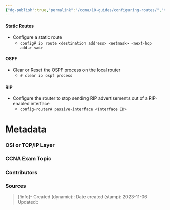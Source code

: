 ```yaml
---
{"dg-publish":true,"permalink":"/ccna/10-guides/configuring-routes/","tags":["guides_ccna"]}
---
```


#### Static Routes
- Configure a static route
	- `config# ip route <destination address> <netmask> <next-hop add.> <ad>`

#### OSPF
- Clear or Reset the OSPF process on the local router
	- `# clear ip ospf process`


#### RIP
- Configure the router to stop sending RIP advertisements out of a RIP-enabled interface
	- `config-router# passive-interface <Interface ID>`




# Metadata
### OSI or TCP/IP Layer

### CCNA Exam Topic

### Contributors

### Sources



> [!info]- Created (dynamic):: 
> Date created (stamp): 2023-11-06
> Updated:: 


